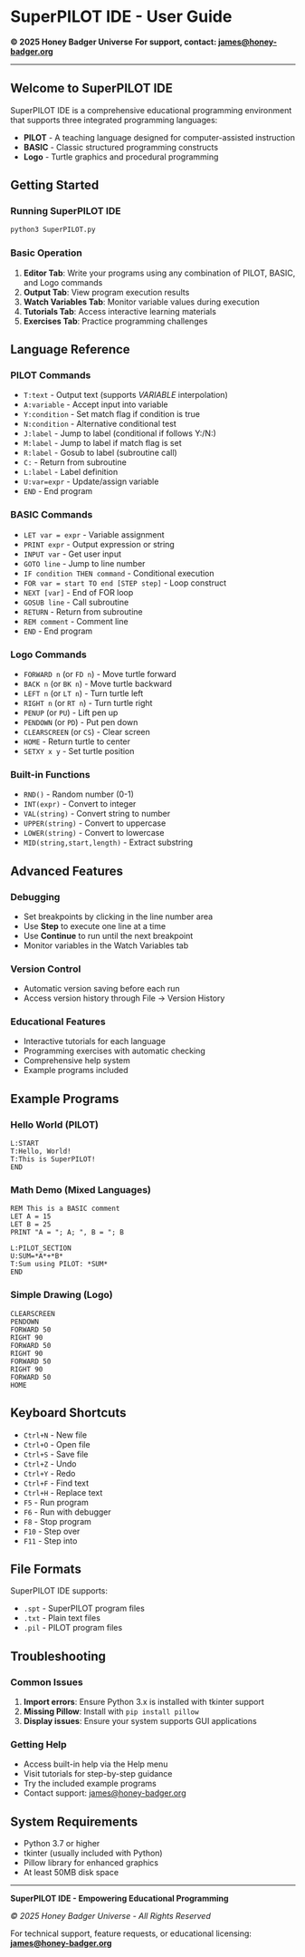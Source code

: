 # SuperPILOT IDE - User Guide

**© 2025 Honey Badger Universe**
**For support, contact: james@honey-badger.org**

---

## Welcome to SuperPILOT IDE

SuperPILOT IDE is a comprehensive educational programming environment that supports three integrated programming languages:

- **PILOT** - A teaching language designed for computer-assisted instruction
- **BASIC** - Classic structured programming constructs  
- **Logo** - Turtle graphics and procedural programming

## Getting Started

### Running SuperPILOT IDE

```bash
python3 SuperPILOT.py
```

### Basic Operation

1. **Editor Tab**: Write your programs using any combination of PILOT, BASIC, and Logo commands
2. **Output Tab**: View program execution results
3. **Watch Variables Tab**: Monitor variable values during execution
4. **Tutorials Tab**: Access interactive learning materials
5. **Exercises Tab**: Practice programming challenges

## Language Reference

### PILOT Commands

- `T:text` - Output text (supports *VARIABLE* interpolation)
- `A:variable` - Accept input into variable
- `Y:condition` - Set match flag if condition is true
- `N:condition` - Alternative conditional test
- `J:label` - Jump to label (conditional if follows Y:/N:)
- `M:label` - Jump to label if match flag is set
- `R:label` - Gosub to label (subroutine call)
- `C:` - Return from subroutine
- `L:label` - Label definition
- `U:var=expr` - Update/assign variable
- `END` - End program

### BASIC Commands

- `LET var = expr` - Variable assignment
- `PRINT expr` - Output expression or string
- `INPUT var` - Get user input
- `GOTO line` - Jump to line number
- `IF condition THEN command` - Conditional execution
- `FOR var = start TO end [STEP step]` - Loop construct
- `NEXT [var]` - End of FOR loop
- `GOSUB line` - Call subroutine
- `RETURN` - Return from subroutine
- `REM comment` - Comment line
- `END` - End program

### Logo Commands

- `FORWARD n` (or `FD n`) - Move turtle forward
- `BACK n` (or `BK n`) - Move turtle backward
- `LEFT n` (or `LT n`) - Turn turtle left
- `RIGHT n` (or `RT n`) - Turn turtle right
- `PENUP` (or `PU`) - Lift pen up
- `PENDOWN` (or `PD`) - Put pen down
- `CLEARSCREEN` (or `CS`) - Clear screen
- `HOME` - Return turtle to center
- `SETXY x y` - Set turtle position

### Built-in Functions

- `RND()` - Random number (0-1)
- `INT(expr)` - Convert to integer
- `VAL(string)` - Convert string to number
- `UPPER(string)` - Convert to uppercase
- `LOWER(string)` - Convert to lowercase
- `MID(string,start,length)` - Extract substring

## Advanced Features

### Debugging

- Set breakpoints by clicking in the line number area
- Use **Step** to execute one line at a time
- Use **Continue** to run until the next breakpoint
- Monitor variables in the Watch Variables tab

### Version Control

- Automatic version saving before each run
- Access version history through File → Version History

### Educational Features

- Interactive tutorials for each language
- Programming exercises with automatic checking
- Comprehensive help system
- Example programs included

## Example Programs

### Hello World (PILOT)
```
L:START
T:Hello, World!
T:This is SuperPILOT!
END
```

### Math Demo (Mixed Languages)
```
REM This is a BASIC comment
LET A = 15
LET B = 25
PRINT "A = "; A; ", B = "; B

L:PILOT_SECTION
U:SUM=*A*+*B*
T:Sum using PILOT: *SUM*
END
```

### Simple Drawing (Logo)
```
CLEARSCREEN
PENDOWN
FORWARD 50
RIGHT 90
FORWARD 50
RIGHT 90
FORWARD 50
RIGHT 90
FORWARD 50
HOME
```

## Keyboard Shortcuts

- `Ctrl+N` - New file
- `Ctrl+O` - Open file
- `Ctrl+S` - Save file
- `Ctrl+Z` - Undo
- `Ctrl+Y` - Redo
- `Ctrl+F` - Find text
- `Ctrl+H` - Replace text
- `F5` - Run program
- `F6` - Run with debugger
- `F8` - Stop program
- `F10` - Step over
- `F11` - Step into

## File Formats

SuperPILOT IDE supports:
- `.spt` - SuperPILOT program files
- `.txt` - Plain text files
- `.pil` - PILOT program files

## Troubleshooting

### Common Issues

1. **Import errors**: Ensure Python 3.x is installed with tkinter support
2. **Missing Pillow**: Install with `pip install pillow`
3. **Display issues**: Ensure your system supports GUI applications

### Getting Help

- Access built-in help via the Help menu
- Visit tutorials for step-by-step guidance
- Try the included example programs
- Contact support: james@honey-badger.org

## System Requirements

- Python 3.7 or higher
- tkinter (usually included with Python)
- Pillow library for enhanced graphics
- At least 50MB disk space

---

**SuperPILOT IDE - Empowering Educational Programming**

*© 2025 Honey Badger Universe - All Rights Reserved*

For technical support, feature requests, or educational licensing:
**james@honey-badger.org**